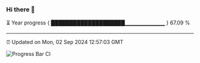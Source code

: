 ### Hi there 👋

⏳ Year progress { ████████████████████▁▁▁▁▁▁▁▁▁▁ } 67.09 %

---

⏰ Updated on Mon, 02 Sep 2024 12:57:03 GMT

![Progress Bar CI](https://github.com/IshwaranRudhara/GIT-ACTION/workflows/Progress%20Bar%20CI/badge.svg)
